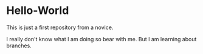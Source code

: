 # Hello-World
This is just a first repository from a novice.

I really don't know what I am doing so bear with me.
But I am learning about branches.
